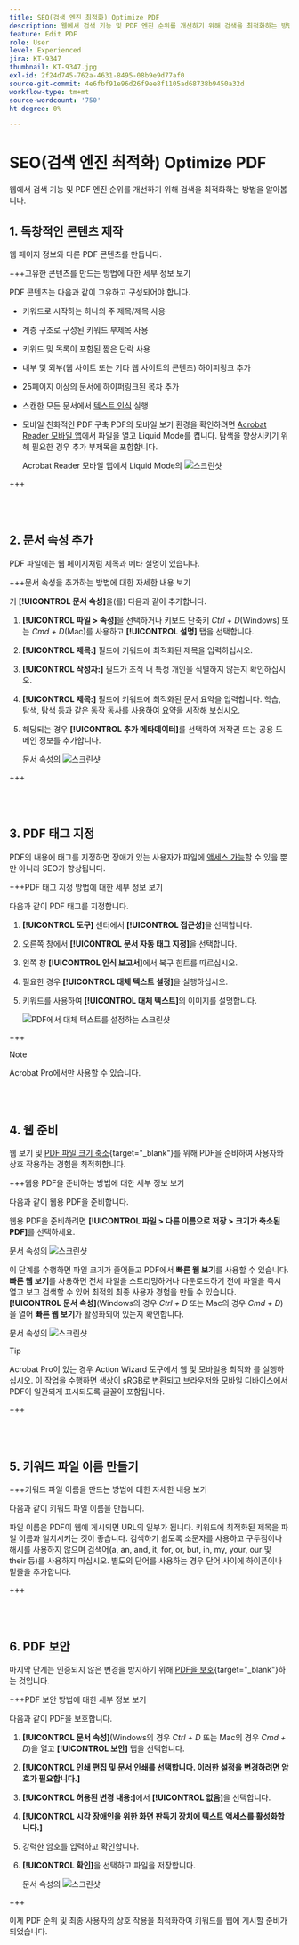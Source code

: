 ```yaml
---
title: SEO(검색 엔진 최적화) Optimize PDF
description: 웹에서 검색 기능 및 PDF 엔진 순위를 개선하기 위해 검색을 최적화하는 방법을 알아봅니다.
feature: Edit PDF
role: User
level: Experienced
jira: KT-9347
thumbnail: KT-9347.jpg
exl-id: 2f24d745-762a-4631-8495-08b9e9d77af0
source-git-commit: 4e6fbf91e96d26f9ee8f1105ad68738b9450a32d
workflow-type: tm+mt
source-wordcount: '750'
ht-degree: 0%

---
```


# SEO(검색 엔진 최적화) Optimize PDF

웹에서 검색 기능 및 PDF 엔진 순위를 개선하기 위해 검색을 최적화하는 방법을 알아봅니다.

## 1. 독창적인 콘텐츠 제작

웹 페이지 정보와 다른 PDF 콘텐츠를 만듭니다.

+++고유한 콘텐츠를 만드는 방법에 대한 세부 정보 보기

PDF 콘텐츠는 다음과 같이 고유하고 구성되어야 합니다.

* 키워드로 시작하는 하나의 주 제목/제목 사용
* 계층 구조로 구성된 키워드 부제목 사용
* 키워드 및 목록이 포함된 짧은 단락 사용
* 내부 및 외부(웹 사이트 또는 기타 웹 사이트의 콘텐츠) 하이퍼링크 추가
* 25페이지 이상의 문서에 하이퍼링크된 목차 추가
* 스캔한 모든 문서에서 [텍스트 인식](https://experienceleague.adobe.com/docs/document-cloud-learn/acrobat-learning/getting-started/scan-and-ocr.html) 실행
* 모바일 친화적인 PDF 구축
PDF의 모바일 보기 환경을 확인하려면 [Acrobat Reader 모바일 앱](https://www.adobe.com/acrobat/mobile/acrobat-reader.html)에서 파일을 열고 Liquid Mode를 켭니다. 탐색을 향상시키기 위해 필요한 경우 추가 부제목을 포함합니다.

  Acrobat Reader 모바일 앱에서 Liquid Mode의 ![스크린샷](../assets/optimizeseo1.png)

+++

<br> 

## 2. 문서 속성 추가

PDF 파일에는 웹 페이지처럼 제목과 메타 설명이 있습니다.

+++문서 속성을 추가하는 방법에 대한 자세한 내용 보기

키 **[!UICONTROL 문서 속성]**&#x200B;을(를) 다음과 같이 추가합니다.

1. **[!UICONTROL 파일 > 속성]**&#x200B;을 선택하거나 키보드 단축키 *Ctrl + D*(Windows) 또는 *Cmd + D*(Mac)를 사용하고 **[!UICONTROL 설명]** 탭을 선택합니다.
1. **[!UICONTROL 제목:]** 필드에 키워드에 최적화된 제목을 입력하십시오.
1. **[!UICONTROL 작성자:]** 필드가 조직 내 특정 개인을 식별하지 않는지 확인하십시오.
1. **[!UICONTROL 제목:]** 필드에 키워드에 최적화된 문서 요약을 입력합니다.
학습, 탐색, 탐색 등과 같은 동작 동사를 사용하여 요약을 시작해 보십시오.
1. 해당되는 경우 **[!UICONTROL 추가 메타데이터]**&#x200B;를 선택하여 저작권 또는 공용 도메인 정보를 추가합니다.

   문서 속성의 ![스크린샷](../assets/optimizeseo2.png)

+++

<br> 

## 3. PDF 태그 지정

PDF의 내용에 태그를 지정하면 장애가 있는 사용자가 파일에 [액세스 가능](https://experienceleague.adobe.com/docs/document-cloud-learn/acrobat-learning/advanced-tasks/accessibility.html)할 수 있을 뿐만 아니라 SEO가 향상됩니다.

+++PDF 태그 지정 방법에 대한 세부 정보 보기

다음과 같이 PDF 태그를 지정합니다.

1. **[!UICONTROL 도구]** 센터에서 **[!UICONTROL 접근성]**&#x200B;을 선택합니다.
1. 오른쪽 창에서 **[!UICONTROL 문서 자동 태그 지정]**&#x200B;을 선택합니다.
1. 왼쪽 창 **[!UICONTROL 인식 보고서]**&#x200B;에서 복구 힌트를 따르십시오.
1. 필요한 경우 **[!UICONTROL 대체 텍스트 설정]**&#x200B;을 실행하십시오.
1. 키워드를 사용하여 **[!UICONTROL 대체 텍스트]**&#x200B;의 이미지를 설명합니다.

   ![PDF에서 대체 텍스트를 설정하는 스크린샷](../assets/optimizeseo3.png)

+++

>[!NOTE]
>
>Acrobat Pro에서만 사용할 수 있습니다.

<br> 

## 4. 웹 준비

웹 보기 및 [PDF 파일 크기 축소](https://www.adobe.com/kr/acrobat/online/compress-pdf.html){target="_blank"}를 위해 PDF을 준비하여 사용자와 상호 작용하는 경험을 최적화합니다.

+++웹용 PDF을 준비하는 방법에 대한 세부 정보 보기

다음과 같이 웹용 PDF을 준비합니다.

웹용 PDF을 준비하려면 **[!UICONTROL 파일 > 다른 이름으로 저장 > 크기가 축소된 PDF]**&#x200B;를 선택하세요.

문서 속성의 ![스크린샷](../assets/optimizeseo4.png)

이 단계를 수행하면 파일 크기가 줄어들고 PDF에서 **빠른 웹 보기**&#x200B;를 사용할 수 있습니다. **빠른 웹 보기**&#x200B;를 사용하면 전체 파일을 스트리밍하거나 다운로드하기 전에 파일을 즉시 열고 보고 검색할 수 있어 최적의 최종 사용자 경험을 만들 수 있습니다. **[!UICONTROL 문서 속성]**(Windows의 경우 *Ctrl + D* 또는 Mac의 경우 *Cmd + D*)을 열어 **빠른 웹 보기**&#x200B;가 활성화되어 있는지 확인합니다.

문서 속성의 ![스크린샷](../assets/optimizeseo5.png)

>[!TIP]
>
>Acrobat Pro이 있는 경우 Action Wizard 도구에서 웹 및 모바일용 최적화 를 실행하십시오. 이 작업을 수행하면 색상이 sRGB로 변환되고 브라우저와 모바일 디바이스에서 PDF이 일관되게 표시되도록 글꼴이 포함됩니다.

+++

<br> 

## 5. 키워드 파일 이름 만들기

+++키워드 파일 이름을 만드는 방법에 대한 자세한 내용 보기

다음과 같이 키워드 파일 이름을 만듭니다.

파일 이름은 PDF이 웹에 게시되면 URL의 일부가 됩니다. 키워드에 최적화된 제목을 파일 이름과 일치시키는 것이 좋습니다. 검색하기 쉽도록 소문자를 사용하고 구두점이나 해시를 사용하지 않으며 검색어(a, an, and, it, for, or, but, in, my, your, our 및 their 등)를 사용하지 마십시오. 별도의 단어를 사용하는 경우 단어 사이에 하이픈이나 밑줄을 추가합니다.

+++

<br> 

## 6. PDF 보안

마지막 단계는 인증되지 않은 변경을 방지하기 위해 [PDF을 보호](https://www.adobe.com/kr/acrobat/online/password-protect-pdf.html){target="_blank"}하는 것입니다.

+++PDF 보안 방법에 대한 세부 정보 보기

다음과 같이 PDF을 보호합니다.

1. **[!UICONTROL 문서 속성]**(Windows의 경우 *Ctrl + D* 또는 Mac의 경우 *Cmd + D*)을 열고 **[!UICONTROL 보안]** 탭을 선택합니다.
1. **[!UICONTROL 인쇄 편집 및 문서 인쇄를 선택합니다. 이러한 설정을 변경하려면 암호가 필요합니다.]**
1. **[!UICONTROL 허용된 변경 내용:]**&#x200B;에서 **[!UICONTROL 없음]**&#x200B;을 선택합니다.
1. **[!UICONTROL 시각 장애인을 위한 화면 판독기 장치에 텍스트 액세스를 활성화합니다.]**
1. 강력한 암호를 입력하고 확인합니다.
1. **[!UICONTROL 확인]**&#x200B;을 선택하고 파일을 저장합니다.

   문서 속성의 ![스크린샷](../assets/optimizeseo6.png)

+++

이제 PDF 순위 및 최종 사용자의 상호 작용을 최적화하여 키워드를 웹에 게시할 준비가 되었습니다.
